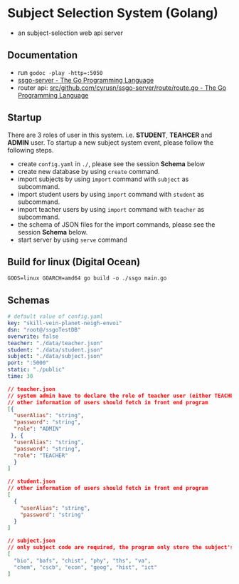 # Subject Selection System (Golang)

- an subject-selection web api server

## Documentation
- run `godoc -play -http=:5050`
- [ssgo-server - The Go Programming Language](http://localhost:5050/pkg/github.com/cyrusn/ssgo-server//)
- router api: [src/github.com/cyrusn/ssgo-server/route/route.go - The Go Programming Language](http://localhost:5050/src/github.com/cyrusn/ssgo-server//route/route.go?s=545:577#L18)

## Startup
There are 3 roles of user in this system. i.e. **STUDENT**, **TEAHCER** and **ADMIN** user.
To startup a new subject system event, please follow the following steps.
  - create `config.yaml` in `./`, please see the session **Schema** below
  - create new database by using `create` command.
  - import subjects by using `import` command with `subject` as subcommand.
  - import student users by using `import` command with `student` as subcommand.
  - import teacher users by using `import` command with `teacher` as subcommand.
  - the schema of JSON files for the import commands, please see the session **Schema** below.
  - start server by using `serve` command

## Build for linux (Digital Ocean)
`GOOS=linux GOARCH=amd64 go build -o ./ssgo main.go`

## Schemas
```yaml
# default value of config.yaml
key: "skill-vein-planet-neigh-envoi"
dsn: "root@/ssgoTestDB"
overwrite: false
teacher: "./data/teacher.json"
student: "./data/student.json"
subject: "./data/subject.json"
port: ":5000"
static: "./public"
time: 30

```

```json
// teacher.json
// system admin have to declare the role of teacher user (either TEACHER or STUDENT).
// other information of users should fetch in front end program
[{
  "userAlias": "string",
  "password": "string",
  "role": "ADMIN"
 }, {
  "userAlias": "string",
  "password": "string",
  "role": "TEACHER"
  }
]
```

```json
// student.json
// other information of users should fetch in front end program
[
  {
    "userAlias": "string",
    "password": "string"
  }
]
```

```json
// subject.json
// only subject code are required, the program only store the subject's capacity.
[
  "bio", "bafs", "chist", "phy", "ths", "va",
  "chem", "cscb", "econ", "geog", "hist", "ict"
]
```

